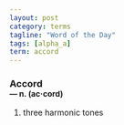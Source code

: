 ```yaml
---
layout: post
category: terms
tagline: "Word of the Day"
tags: [alpha_a]
term: accord
---
```


<h3>Accord<br/> <small>&mdash; n. (ac<span>&middot;</span>cord)</small></h3>
<p><ol>
<li>three harmonic tones</li>
</ol></p>
